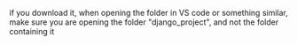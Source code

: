 if you download it, when opening the folder in VS code or something similar, make sure you are opening the folder "django_project", and not the folder containing it
